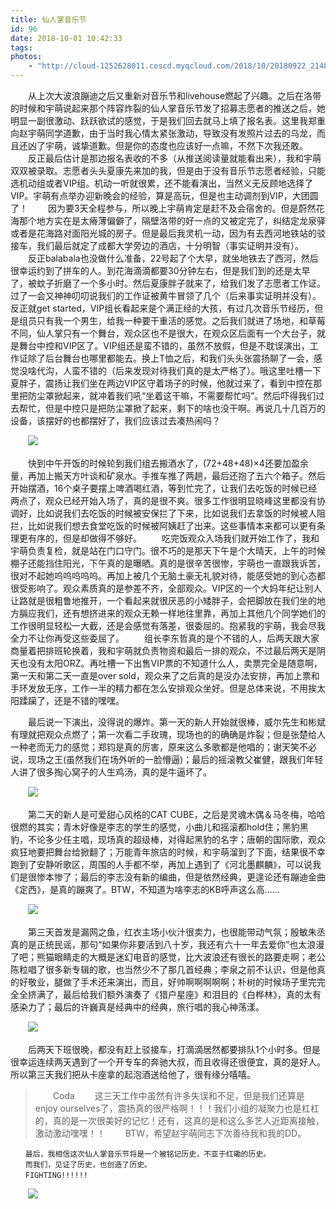 ```yaml
---
title: 仙人掌音乐节
id: 96
date: 2018-10-01 10:42:33
tags:
photos:
    - "http://cloud-1252628011.coscd.myqcloud.com/2018/10/20180922_214829.jpg"
---
```

　　从上次大波浪蹦迪之后又重新对音乐节和livehouse燃起了兴趣。之后在洛带的时候和宇萌说起来那个阵容炸裂的仙人掌音乐节发了招募志愿者的推送之后，她明显一副很激动、跃跃欲试的感觉，于是我们回去就马上填了报名表。这里我郑重向赵宇萌同学道歉，由于当时我心情太紧张激动，导致没有发照片过去的乌龙，而且还凶了宇萌，诚挚道歉。但是你的态度也应该好一点嘛，不然下次我还敢。
　　反正最后估计是那边报名表收的不多（从推送阅读量就能看出来），我和宇萌双双被录取。志愿者头头夏康先来加的我，但是由于没有音乐节志愿者经验，只能选机动组或者VIP组。机动一听就很累，还不能看演出，当然义无反顾地选择了VIP。宇萌有点举办迎新晚会的经验，算是高玩，但是也主动调剂到VIP，大团圆了！
　　因为要3天全程参与，所以晚上宇萌肯定是赶不及会宿舍的。但是蔚然花海那个地方实在是太瘠薄偏僻了，隔壁洛带的好一点的又被定完了，纠结定龙泉驿或者是花海路对面阳光城的房子。但是最后我灵机一动，因为有去西河地铁站的驳接车，我们最后就定了成都大学旁边的酒店，十分明智（事实证明并没有）。
　　反正balabala也没做什么准备，22号起了个大早，就坐地铁去了西河，然后很幸运约到了拼车的人。到花海滴滴都要30分钟左右，但是我们到的还是太早了，被蚊子折磨了一个多小时。然后夏康胖子就来了，给我们发了志愿者工作证。过了一会又神神叨叨说我们的工作证被黄牛冒领了几个（后来事实证明并没有）。反正就get started，VIP组长看起来是个满正经的大孩，有过几次音乐节经历，但是组员只有我一个男生，给我一种要干重活的感觉。之后我们就进了场地，和草莓不同，仙人掌只有一个舞台，观众区也不是很大，在观众区后面有一个大台子，就是舞台中控和VIP区了。VIP组还是蛮不错的，虽然不放假，但是不耽误演出，工作证除了后台舞台也哪里都能去。换上T恤之后，和我们头头张震扬聊了一会，感觉没啥代沟，人蛮不错的（后来发现对待我们真的是太严格了）。哦这里吐槽一下夏胖子，震扬让我们坐在两边VIP区守着场子的时候，他就过来了，看到中控在那里把防尘罩掀起来，就冲着我们吼“坐着这干嘛，不需要帮忙吗”。然后吓得我们过去帮忙，但是中控只是把防尘罩掀了起来，剩下的啥也没干啊。再说几十几百万的设备，该摆好的也都摆好了，我们应该过去凑热闹吗？

　　![](http://cloud-1252628011.coscd.myqcloud.com/2018/10/20180922_175920.jpg)

　　快到中午开饭的时候轮到我们组去搬酒水了，(72+48+48)×4还要加盈余量，再加上搬天方叶谈和矿泉水。手推车推了两趟，最后还抱了五六个箱子。然后开始摆酒，16个桌子要摆上啤酒喝红酒，等到忙完了，让我们去吃饭的时候已经两点了，观众已经开始入场了，真的是很不爽。很多工作很明显晓峰这里都没有协调好，比如说我们去吃饭的时候被安保拦了下来，比如说我们去拿饭的时候被人阻拦，比如说我们想去食堂吃饭的时候被阿姨赶了出来。这些事情本来都可以更有条理更有序的，但是却做得不够好。
　　吃完饭观众入场我们就开始工作了，我和宇萌负责复检，就是站在门口守门。很不巧的是那天下午是个大晴天，上午的时候棚子还能挡住阳光，下午真的是曝晒。真的是很辛苦很惨，宇萌也一直跟我诉苦，很对不起她呜呜呜呜呜。再加上被几个无脑土豪无礼貌对待，能感受她的到心态都很受影响了。观众素质真的是参差不齐，全部观众。VIP区的一个大妈年纪让别人让路就是很粗鲁地推开，一个看起来就很厌恶的小矮胖子，会把脚放在我们坐的地方膈应我们，还有想挤进来的观众无赖一样地往里靠，再加上其他几个同学她们的工作很明显轻松一大截，还是会感觉有落差，很委屈的。抱紧我的宇萌，我会尽我全力不让你再受这些委屈了。
　　组长李东哲真的是个不错的人，后两天跟大家商量着把排班轮换着，我和宇萌就负责物资和最后一排的观众，不过最后两天是阴天也没有太阳ORZ。再吐槽一下出售VIP票的不知道什么人，卖票完全是随意啊，第一天和第二天一直是over sold，观众来了之后真的是没办法安排，再加上票和手环发放无序，工作一半的精力都在怎么安排观众坐好。但是总体来说，不用挨太阳蹂躏了，还是不错的嘿嘿。

　　最后说一下演出，没得说的爆炸。第一天的新人开始就很棒，威尔先生和彬斌有理就把观众点燃了；第一次看二手玫瑰，现场也的的确确是炸裂；但是张楚给人一种老而无力的感觉；郑钧是真的厉害，原来这么多歌都是他唱的；谢天笑不必说，现场之王(虽然我们在场外听的一脸懵逼)；最后的摇滚教父崔健，跟我们年轻人讲了很多掏心窝子的人生鸡汤，真的是牛逼坏了。

　　![](http://cloud-1252628011.coscd.myqcloud.com/2018/10/pt2018_09_24_12_27_50.jpg)

　　第二天的新人是可爱甜心风格的CAT CUBE，之后是灵魂木偶＆马冬梅，哈哈很燃的其实；青木好像是李志的学生的感觉，小曲儿和摇滚都hold住；黑豹黑豹，不论多少任主唱，现场真的超级棒，对得起黑豹的名字；唐朝的国际歌，观众疯狂地要把舞台给掀翻了；万能青年旅店的时候，和宇萌溜到了下面，结果很不幸跑到了安静听歌区，周围的人手都不举，再加上遇到了《河北墨麒麟》，可以说我们是很惨本惨了；最后的李志没有新的编曲，但是依然经典，更遑论还有蹦迪金曲《定西》，是真的蹦爽了。BTW，不知道为啥李志的KB呼声这么高……

　　![](http://cloud-1252628011.coscd.myqcloud.com/2018/10/pt2018_09_24_12_28_40.jpg)

　　第三天首发是漏网之鱼，红衣主场小伙汁很卖力，也很能带动气氛；殷敏朱丞真的是正统民谣，那句“如果你非要活到八十岁，我还有六十一年去爱你”也太浪漫了吧；熊猫眼睛走的大概是迷幻电音的感觉，比大波浪还有很长的路要走啊；老公陈粒唱了很多新专辑的歌，也当然少不了那几首经典；李泉之前不认识，但是他真的好敬业，腿做了手术还来演出，而且，好帅啊啊啊啊啊；朴树的时候场子里完完全全挤满了，最后给我们额外演奏了《猎户星座》和泪目的《白桦林》，真的太有感染力了；最后的许巍真是经典中的经典，旅行唱的我心神荡漾。

　　![](http://cloud-1252628011.coscd.myqcloud.com/2018/10/pt2018_09_24_22_55_18.jpg)


　　后两天下班很晚，都没有赶上驳接车，打滴滴居然都要排队1个小时多。但是很幸运连续两天遇到了一个开专车的奔驰大叔，而且收得还很便宜，真的是好人。所以第三天我们把从卡座拿的起泡酒送给他了，很有缘分嘻嘻。

> 　　Coda
　　这三天工作中虽然有许多失误和不足，但是我们还算是enjoy ourselves了，震扬真的很严格啊！！！我们小组的凝聚力也是杠杠的，真的是一次很美好的记忆！还有，这真的是和这么多艺人近距离接触，激动激动嘿嘿！！
　　BTW，希望赵宇萌同志下次善待我和我的DD。

	　　最后，我相信这次仙人掌音乐节将是一个被铭记历史，不亚于红磡的历史。
	　　而我们，见证了历史，也创造了历史。
	　　FIGHTING!!!!!!
	
　　![](http://cloud-1252628011.coscd.myqcloud.com/2018/10/mmexport1537848432979.jpg)





